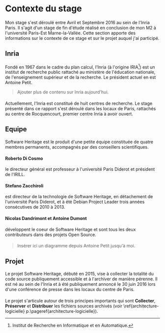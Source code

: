 # Contexte du stage

####

Mon stage s'est déroulé entre Avril et Septembre 2016 au sein de l'Inria Paris.
Il s'agit d'un stage de fin d'étude réalisé en conclusion de mon M2 à
l'université Paris-Est Marne-la-Vallée. Cette section apporte des informations
sur le contexte de ce stage et sur le projet auquel j'ai participé.

## Inria

####

Fondé en 1967 dans le cadre du plan calcul, l'Inria (à l'origine IRIA[^1]) est
un institut de recherche public rattaché au ministère de l'éducation nationale,
de l'enseignement supérieur et de la recherche. Le président actuel en est
Antoine Petit.

> Ajouter plus de contenu sur Inria aujourd'hui.

[^1]: Institut de Recherche en Informatique et en Automatique.

####

Actuellement, l'Inria est constitué de huit centres de recherche. Le stage
présenté dans ce rapport s'est déroulé dans les locaux de Paris, rattachés au
centre de Rocquencourt, premier centre Inria à avoir ouvert.

## Equipe

####

Software Heritage est le produit d'une petite équipe constituée de quatre
membres permanents, accompagnés par des conseillers scientifiques.


#### Roberto Di Cosmo

le directeur général est professeur à l'université Paris Diderot et président de
l'IRILL.

#### Stefano Zacchiroli

est directeur de la technologie de Software Heritage, en détachement de
l'université Paris Diderot, et à été Debian Project Leader trois années
consécutives de 2010 à 2013.

#### Nicolas Dandrimont et Antoine Dumont

développent le coeur de Software Heritage et sont tous les deux contributeurs
dans des projets Open Source.


####

> Insérer ici un diagramme depuis Antoine Petit jusqu'à moi.

## Projet

####

Le projet Software Heritage, débuté en 2015, vise à collecter la totalité du
code source publiquement accessible et à l'archiver de manière pérenne. Il est
né au sein de l'Inria et à été publiquement annoncé le 30 juin 2016 lors d'une
conférence de presse dans les locaux du centre de Paris.

####

Le projet s'articule autour de trois principes importants qui sont
**Collecter**, **Préserver** et **Distribuer** les fichiers sources archivés
(voir \ref{architecture-logicielle} p.\pageref{architecture-logicielle}).
